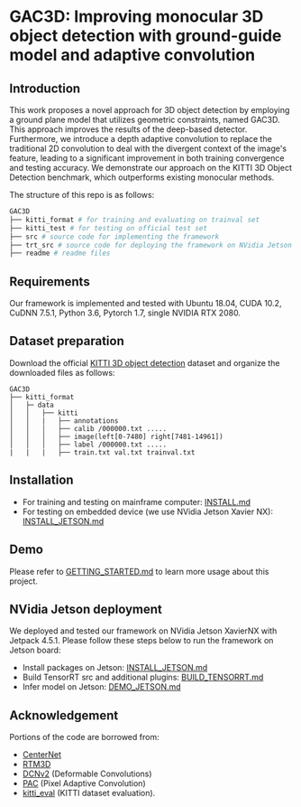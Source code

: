 # GAC3D: Improving monocular 3D object detection with ground-guide model and adaptive convolution

## Introduction
This work proposes a novel approach for 3D object detection by employing a ground plane model that utilizes geometric constraints, named GAC3D. This approach improves the results of the deep-based detector. Furthermore, we introduce a depth adaptive convolution to replace the traditional 2D convolution to deal with the divergent context of the image's feature, leading to a significant improvement in both training convergence and testing accuracy. We demonstrate our approach on the KITTI 3D Object Detection benchmark, which outperforms existing monocular methods.

The structure of this repo is as follows:
```bash
GAC3D
├── kitti_format # for training and evaluating on trainval set
├── kitti_test # for testing on official test set
├── src # source code for implementing the framework
├── trt_src # source code for deploying the framework on NVidia Jetson board
├── readme # readme files
```

## Requirements
Our framework is implemented and tested with Ubuntu 18.04, CUDA 10.2, CuDNN 7.5.1, Python 3.6, Pytorch 1.7, single NVIDIA RTX 2080.

## Dataset preparation
Download the official [KITTI 3D object detection](http://www.cvlibs.net/datasets/kitti/eval_object.php?obj_benchmark=3d) dataset and organize the downloaded files as follows: 
```
GAC3D
├── kitti_format
│   ├─ data
│   │   ├── kitti
│   │   |   ├── annotations 
│   │   │   ├── calib /000000.txt .....
│   │   │   ├── image(left[0-7480] right[7481-14961])
│   │   │   ├── label /000000.txt .....
|   |   |   ├── train.txt val.txt trainval.txt
```

## Installation
* For training and testing on mainframe computer: [INSTALL.md](readme/INSTALL.md)
* For testing on embedded device (we use NVidia Jetson Xavier NX): [INSTALL_JETSON.md](readme/INSTALL_JETSON.md)

## Demo
Please refer to [GETTING_STARTED.md](readme/GETTING_STARTED.md) to learn more usage about this project.

## NVidia Jetson deployment
We deployed and tested our framework on NVidia Jetson XavierNX with Jetpack 4.5.1. Please follow these steps below to run the framework on Jetson board:

* Install packages on Jetson: [INSTALL_JETSON.md](readme/INSTALL_JETSON.md)
* Build TensorRT src and additional plugins: [BUILD_TENSORRT.md](readme/BUILD_TENSORRT.md)
* Infer model on Jetson: [DEMO_JETSON.md](readme/DEMO_JETSON.md)

## Acknowledgement
Portions of the code are borrowed from:
* [CenterNet](https://github.com/xingyizhou/CenterNet)
* [RTM3D](https://github.com/Banconxuan/RTM3D)
* [DCNv2](https://github.com/jinfagang/DCNv2_latest) (Deformable Convolutions)
* [PAC](https://github.com/NVlabs/pacnet) (Pixel Adaptive Convolution)
* [kitti_eval](https://github.com/prclibo/kitti_eval) (KITTI dataset evaluation).
<!-- * [iou3d](https://github.com/sshaoshuai/PointRCNN) -->
<!-- ## License

RTM3D and KM3D are released under the MIT License (refer to the LICENSE file for details).
Portions of the code are borrowed from, [CenterNet](https://github.com/xingyizhou/CenterNet), [dla](https://github.com/ucbdrive/dla) (DLA network), [DCNv2](https://github.com/CharlesShang/DCNv2)(deformable convolutions), [iou3d](https://github.com/sshaoshuai/PointRCNN) and [kitti_eval](https://github.com/prclibo/kitti_eval) (KITTI dataset evaluation). Please refer to the original License of these projects (See [NOTICE](NOTICE)). -->